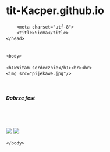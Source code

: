 # tit-Kacper.github.io
<!DOCTYPE html>
<html>

        <meta charset="utf-8">
        <title>Siema</title>
    </head>


    <body>

    <h1>Witam serdecznie</h1><br><br>
    <img src="pijekawe.jpg"/> 
 </br> <h5>Dobrze fest </br>
</h5><br><br><br>
<img src="NWCOTOJEST.jpg"/> <img src="NWCOTOJEST.jpg"/>


    </body>


</html>
